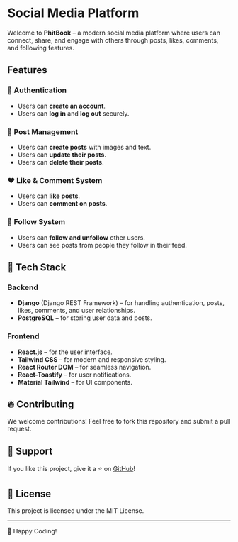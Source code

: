 # Social Media Platform

Welcome to **PhitBook** – a modern social media platform where users can connect, share, and engage with others through posts, likes, comments, and following features.

## Features

### 🔐 Authentication
- Users can **create an account**.
- Users can **log in** and **log out** securely.

### 📝 Post Management
- Users can **create posts** with images and text.
- Users can **update their posts**.
- Users can **delete their posts**.

### ❤️ Like & Comment System
- Users can **like posts**.
- Users can **comment on posts**.

### 👥 Follow System
- Users can **follow and unfollow** other users.
- Users can see posts from people they follow in their feed.

## 🚀 Tech Stack
### Backend
- **Django** (Django REST Framework) – for handling authentication, posts, likes, comments, and user relationships.
- **PostgreSQL** – for storing user data and posts.

### Frontend
- **React.js** – for the user interface.
- **Tailwind CSS** – for modern and responsive styling.
- **React Router DOM** – for seamless navigation.
- **React-Toastify** – for user notifications.
- **Material Tailwind** – for UI components.




## 🔥 Contributing
We welcome contributions! Feel free to fork this repository and submit a pull request.

## 💖 Support
If you like this project, give it a ⭐ on [GitHub](https://github.com/tntanvir/phitBook)!

## 📄 License
This project is licensed under the MIT License.

---
🚀 Happy Coding!

